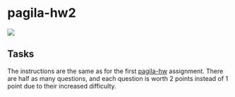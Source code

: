 # pagila-hw2
[![](https://github.com/nishka-ayyar/pagila-hw2/workflows/tests/badge.svg)](https://github.com/nishka-ayyar/pagila-hw2/actions?query=workflow%3Atests)

## Tasks

The instructions are the same as for the first [pagila-hw](https://github.com/mikeizbicki/pagila-hw) assignment.
There are half as many questions, and each question is worth 2 points instead of 1 point due to their increased difficulty.
